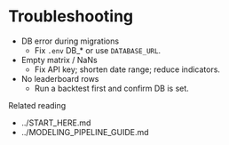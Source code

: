 # Troubleshooting

- DB error during migrations
  - Fix `.env` DB_* or use `DATABASE_URL`.
- Empty matrix / NaNs
  - Fix API key; shorten date range; reduce indicators.
- No leaderboard rows
  - Run a backtest first and confirm DB is set.

Related reading
- ../START_HERE.md
- ../MODELING_PIPELINE_GUIDE.md

